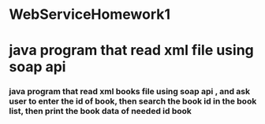 # WebServiceHomework1
<h1>java program that read xml file using soap api</h1>
<h3>java program that read xml books file using soap api , and ask user to enter the id of book, then search the book id in the book list, then print the book data of needed id book</h3>
